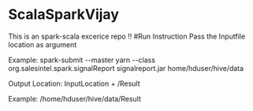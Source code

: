 # ScalaSparkVijay
This is an spark-scala excerice repo !!
#Run Instruction
Pass the Inputfile location as argument

Example:
spark-submit --master yarn --class org.salesintel.spark.signalReport signalreport.jar home/hduser/hive/data

Output Location: InputLocation + /Result

Example: /home/hduser/hive/data/Result
